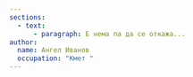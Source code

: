 ```yaml
---
sections:
  - text:
      - paragraph: Е нема па да се откажа...
author:
  name: Ангел Иванов
  occupation: "Кмет "
---
```

